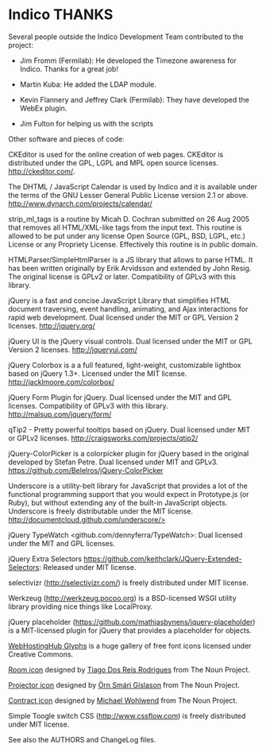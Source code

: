 Indico THANKS
=============

Several people outside the Indico Development Team
contributed to the project:

- Jim Fromm (Fermilab): He developed the Timezone awareness for Indico.
Thanks for a great job!

- Martin Kuba: He added the LDAP module.

- Kevin Flannery and Jeffrey Clark (Fermilab): They have developed the WebEx plugin.

- Jim Fulton for helping us with the scripts

Other software and pieces of code:

CKEditor is used for the online creation of web pages. CKEditor is
distributed under the GPL, LGPL and MPL open source licenses.
<http://ckeditor.com/>.

The DHTML / JavaScript Calendar is used by Indico and it is available
under the terms of the GNU Lesser General Public License version 2.1 or
above.
<http://www.dynarch.com/projects/calendar/>

strip_ml_tags is a routine by Micah D. Cochran submitted on 26 Aug 2005 that
removes all HTML/XML-like tags from the input text.
This routine is allowed to be put under any license Open Source (GPL, BSD, LGPL, etc.) License
or any Propriety License. Effectively this routine is in public domain.

HTMLParser/SimpleHtmlParser is a JS library that allows to parse HTML. It has been written
originally by Erik Arvidsson and extended by John Resig. The original license is GPLv2 or later.
Compatibility of GPLv3 with this library.

jQuery is a fast and concise JavaScript Library that simplifies HTML document traversing,
event handling, animating, and Ajax interactions for rapid web development.
Dual licensed under the MIT or GPL Version 2 licenses.
<http://jquery.org/>

jQuery UI is the jQuery visual controls. Dual licensed under the MIT or GPL Version 2 licenses.
<http://jqueryui.com/>

jQuery Colorbox is a a full featured, light-weight, customizable lightbox based on jQuery 1.3+.
Licensed under the MIT license.
<http://jacklmoore.com/colorbox/>

jQuery Form Plugin for jQuery. Dual licensed under the MIT and GPL licenses.
Compatibility of GPLv3 with this library.
<http://malsup.com/jquery/form/>

qTip2 - Pretty powerful tooltips based on jQuery. Dual licensed under MIT or GPLv2 licenses.
<http://craigsworks.com/projects/qtip2/>

jQuery-ColorPicker is a colorpicker plugin for jQuery based in the original  developed by Stefan Petre. Dual
licensed under MIT and GPLv3.
<https://github.com/Belelros/jQuery-ColorPicker>

Underscore is a utility-belt library for JavaScript that provides a lot of the functional programming support
that you would expect in Prototype.js (or Ruby), but without extending any of the built-in JavaScript objects. Underscore is freely distributable under the MIT license.
http://documentcloud.github.com/underscore/>

jQuery TypeWatch <github.com/dennyferra/TypeWatch>: Dual licensed under the MIT and GPL licenses.

jQuery Extra Selectors <https://github.com/keithclark/JQuery-Extended-Selectors>: Released under MIT license.

selectivizr (http://selectivizr.com/) is freely distributed under MIT license.

Werkzeug (http://werkzeug.pocoo.org) is a BSD-licensed WSGI utility library providing nice things like LocalProxy.

jQuery placeholder (https://github.com/mathiasbynens/jquery-placeholder) is a MIT-licensed plugin for jQuery that provides a placeholder for objects.

[WebHostingHub Glyphs](http://www.webhostinghub.com/glyphs/) is a huge gallery of free font icons licensed under Creative Commons.

[Room icon](http://thenounproject.com/noun/room/#icon-No17576) designed by [Tiago Dos Reis Rodrigues](http://thenounproject.com/tiagor2) from The Noun Project.

[Projector icon](http://thenounproject.com/term/projector/24148/) designed by [Örn Smári Gíslason](http://thenounproject.com/%C3%96rn%20Sm%C3%A1ri/) from The Noun Project.

[Contract icon](http://thenounproject.com/term/contract/59244/) designed by [Michael Wohlwend](http://thenounproject.com/michael.wohlwend/) from The Noun Project.

Simple Toogle switch CSS (http://www.cssflow.com) is freely distributed under MIT license.

See also the AUTHORS and ChangeLog files.
